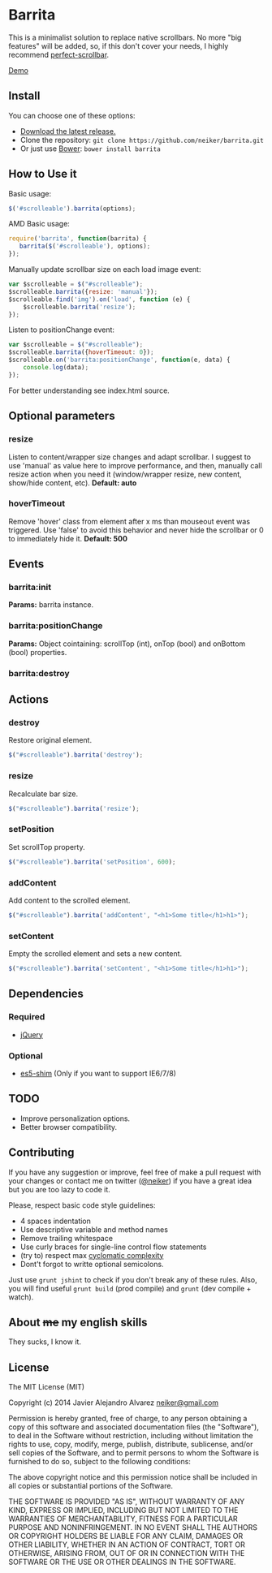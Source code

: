 Barrita
=================

This is a minimalist solution to replace native scrollbars. No more "big features" will be added, so, if this don't cover your needs, I highly recommend [perfect-scrollbar](https://github.com/noraesae/perfect-scrollbar). 

[Demo](https://neiker.github.io/barrita/)

Install
-------

You can choose one of these options:

- [Download the latest release.](https://github.com/neiker/barrita/archive/master.zip)
- Clone the repository: ```git clone https://github.com/neiker/barrita.git ```
- Or just use [Bower](http://bower.io/): ```bower install barrita```


How to Use it
----------

Basic usage:
```javascript
$('#scrolleable').barrita(options);
```

AMD Basic usage:
```javascript
require('barrita', function(barrita) {
   barrita($('#scrolleable'), options);
});
```

Manually update scrollbar size on each load image event:
```javascript
var $scrolleable = $("#scrolleable");
$scrolleable.barrita({resize: 'manual'});
$scrolleable.find('img').on('load', function (e) { 
    $scrolleable.barrita('resize');
});
```

Listen to positionChange event:
```javascript
var $scrolleable = $("#scrolleable");
$scrolleable.barrita({hoverTimeout: 0});
$scrolleable.on('barrita:positionChange', function(e, data) {
    console.log(data);
});
```

For better understanding see index.html source.

Optional parameters
-------------------
### resize
Listen to content/wrapper size changes and adapt scrollbar. I suggest to use 'manual' as value here to improve performance, and then, manually call resize action when you need it (window/wrapper resize, new content, show/hide content, etc).
**Default: auto**

### hoverTimeout
Remove 'hover' class from element after x ms than mouseout event was triggered. Use 'false' to avoid this behavior and never hide the scrollbar or 0 to immediately hide it.
**Default: 500**

Events
-------------------
### barrita:init
**Params:** barrita instance.

### barrita:positionChange
**Params:** Object cointaining: scrollTop (int), onTop (bool) and onBottom (bool) properties.

### barrita:destroy


Actions
-------------------
### destroy
Restore original element.
```javascript
$("#scrolleable").barrita('destroy');
```

### resize
Recalculate bar size.
```javascript
$("#scrolleable").barrita('resize');
```

### setPosition
Set scrollTop property.
```javascript
$("#scrolleable").barrita('setPosition', 600);
```

### addContent
Add content to the scrolled element.
```javascript
$("#scrolleable").barrita('addContent', "<h1>Some title</h1>h1>");
```

### setContent
Empty the scrolled element and sets a new content.
```javascript
$("#scrolleable").barrita('setContent', "<h1>Some title</h1>h1>");
```

Dependencies 
----------
### Required
- [jQuery](https://github.com/jquery/jquery)

### Optional
- [es5-shim](https://github.com/es-shims/es5-shim) (Only if you want to support IE6/7/8)

TODO
--------
- Improve personalization options.
- Better browser compatibility.

Contributing
--------
If you have any suggestion or improve, feel free of make a pull request with your changes or contact me on twitter ([@neiker](http://twitter.com/neiker)) if you have a great idea but you are too lazy to code it.

Please, respect basic code style guidelines: 

- 4 spaces indentation
- Use descriptive variable and method names
- Remove trailing whitespace
- Use curly braces for single-line control flow statements
- (try to) respect max [cyclomatic complexity](http://www.elijahmanor.com/control-the-complexity-of-your-javascript-functions-with-jshint/)
- Dont't forgot to writte optional semicolons. 

Just use ```grunt jshint``` to check if you don't break any of these rules. Also, you will find useful ```grunt build``` (prod compile) and ```grunt``` (dev compile + watch).

About <del>me</del> my english skills
--------
They sucks, I know it. 

License
-------

The MIT License (MIT)

Copyright (c) 2014 Javier Alejandro Alvarez <neiker@gmail.com>

Permission is hereby granted, free of charge, to any person obtaining a copy
of this software and associated documentation files (the "Software"), to deal
in the Software without restriction, including without limitation the rights
to use, copy, modify, merge, publish, distribute, sublicense, and/or sell
copies of the Software, and to permit persons to whom the Software is
furnished to do so, subject to the following conditions:

The above copyright notice and this permission notice shall be included in
all copies or substantial portions of the Software.

THE SOFTWARE IS PROVIDED "AS IS", WITHOUT WARRANTY OF ANY KIND, EXPRESS OR
IMPLIED, INCLUDING BUT NOT LIMITED TO THE WARRANTIES OF MERCHANTABILITY,
FITNESS FOR A PARTICULAR PURPOSE AND NONINFRINGEMENT. IN NO EVENT SHALL THE
AUTHORS OR COPYRIGHT HOLDERS BE LIABLE FOR ANY CLAIM, DAMAGES OR OTHER
LIABILITY, WHETHER IN AN ACTION OF CONTRACT, TORT OR OTHERWISE, ARISING FROM,
OUT OF OR IN CONNECTION WITH THE SOFTWARE OR THE USE OR OTHER DEALINGS IN
THE SOFTWARE.